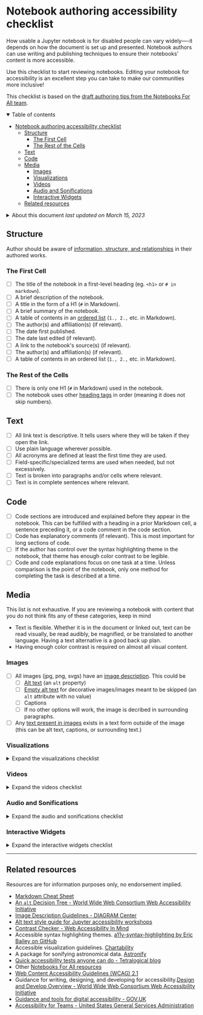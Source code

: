 # Notebook authoring accessibility checklist

How usable a Jupyter notebook is for disabled people can vary widely—-it depends on how the document is set up and presented. Notebook authors can use writing and publishing techniques to ensure their notebooks' content is more accessible.

Use this checklist to start reviewing notebooks. Editing your notebook for accessibility is an excellent step you can take to make our communities more inclusive!

This checklist is based on the [draft authoring tips from the Notebooks For All team](accessibility-tips-for-jupyter-notebooks.md).

<details open>
<summary>Table of contents</summary>
<nav>

- [Notebook authoring accessibility checklist](#notebook-authoring-accessibility-checklist)
  - [Structure](#structure)
    - [The First Cell](#the-first-cell)
    - [The Rest of the Cells](#the-rest-of-the-cells)
  - [Text](#text)
  - [Code](#code)
  - [Media](#media)
    - [Images](#images)
    - [Visualizations](#visualizations)
    - [Videos](#videos)
    - [Audio and Sonifications](#audio-and-sonifications)
    - [Interactive Widgets](#interactive-widgets)
  - [Related resources](#related-resources)

</nav>
</details>

<details markdown>
<summary>About this document <i>last updated on <time datetime="2023-03-15">March 15, 2023</time>
</i></summary>

Authors:
* Isabela Presedo-Floyd <a rel="author" href="https://github.com/isabela-pf">@isabela-pf</a>
* Jenn Kotler <a rel="author" href="https://github.com/jenneh">@jenneh</a>
* Patrick Smyth <a rel="author" href="https://github.com/smythp">@smythp</a>
* Tony Fast <a rel="author" href="https://github.com/tonyfast">@tonyfast</a>
* Erik Tollerud <a rel="author" href="https://github.com/eteq">@eteq</a>


Originally published on <time datetime="2023-02-28">February 28, 2023</time>

</details>

## Structure

Author should be aware of [information, structure, and relationships][1.3.1] in their authored works. 

### The First Cell

- [ ] The title of the notebook in a first-level heading (eg. `<h1>` or `# in markdown`).
- [ ] A brief description of the notebook.
- [ ] A title in the form of a H1 (`#` in Markdown).
- [ ] A brief summary of the notebook.
- [ ] A table of contents in an [ordered list](https://www.markdownguide.org/basic-syntax/#ordered-lists) (`1., 2.,` etc. in Markdown).
- [ ] The author(s) and affiliation(s) (if relevant).
- [ ] The date first published.
- [ ] The date last edited (if relevant).
- [ ] A link to the notebook's source(s) (if relevant).
- [ ] The author(s) and affiliation(s) (if relevant).
- [ ] A table of contents in an ordered list (`1., 2.,` etc. in Markdown).<!-- i'd love to discuss this one further. i don't think authors should do this, their documentation or ide tools should. it is easy to screw this up manually.-->

### The Rest of the Cells

- [ ] There is only one H1 (`#` in Markdown) used in the notebook.
- [ ] The notebook uses other [heading tags](https://www.markdownguide.org/basic-syntax/#headings) in order (meaning it does not skip numbers).

## Text

- [ ] All link text is descriptive. It tells users where they will be taken if they open the link.
- [ ] Use plain language wherever possible.
- [ ] All acronyms are defined at least the first time they are used. 
- [ ] Field-specific/specialized terms are used when needed, but not excessively.
- [ ] Text is broken into paragraphs and/or cells where relevant.
- [ ] Text is in complete sentences where relevant.

## Code

- [ ] Code sections are introduced and explained before they appear in the notebook. This can be fulfilled with a heading in a prior Markdown cell, a sentence preceding it, or a code comment in the code section.
- [ ] Code has explanatory comments (if relevant). This is most important for long sections of code.
- [ ] If the author has control over the syntax highlighting theme in the notebook, that theme has enough color contrast to be legible.
- [ ] Code and code explanations focus on one task at a time. Unless comparison is the point of the notebook, only one method for completing the task is described at a time.

## Media

This list is not exhaustive. If you are reviewing a notebook with content that you do not think fits any of these categories, keep in mind

- Text is flexible. Whether it is in the document or linked out, text can be read visually, be read audibly, be magnified, or be translated to another language. Having a text alternative is a good back up plan.
- Having enough color contrast is required on almost all visual content.


### Images

- [ ] All images (jpg, png, svgs) have an [image description](https://www.w3.org/WAI/tutorials/images/decision-tree/). This could be
    - [ ] [Alt text](https://developer.mozilla.org/en-US/docs/Web/API/HTMLImageElement/alt) (an `alt` property) 
    - [ ] [Empty alt text](https://developer.mozilla.org/en-US/docs/Web/API/HTMLImageElement/alt#decorative_images) for decorative images/images meant to be skipped (an `alt` attribute with no value)
    - [ ] Captions
    - [ ] If no other options will work, the image is decribed in surrounding paragraphs.

- [ ] Any [text present in images](https://www.w3.org/WAI/WCAG21/Understanding/images-of-text.html) exists in a text form outside of the image (this can be alt text, captions, or surrounding text.)

### Visualizations

<details>
<summary>Expand the visualizations checklist</summary>

- [ ] All visualizations have an image description. Review the previous section, Images, for more information on how to add it.
- [ ] [Visualization descriptions](http://diagramcenter.org/specific-guidelines-e.html) include
    - [ ] The type of visualization (like bar chart, scatter plot, etc.)
    - [ ] Title
    - [ ] Axis labels and range
    - [ ] Key or legend
    - [ ] An explanation of the visualization's significance to the notebook (like the trend, an outlier in the data, what the author learned from it, etc.)

- [ ] All visualizations have the following labels
    - [ ] Title
    - [ ] Labels on all axes
    - [ ] Key or legend (if relevant)

- [ ] All visualizations and their parts have [enough color contrast](https://www.w3.org/WAI/WCAG21/Understanding/contrast-minimum.html) ([color contrast checker](https://webaim.org/resources/contrastchecker/)) to be legible. Remember that transparent colors have lower contrast than their opaque versions.
- [ ] All visualizations [convey information with more visual cues than color coding](https://www.w3.org/WAI/WCAG21/Understanding/use-of-color.html). Use text labels, patterns, or icons alongside color to achieve this.
- [ ] All visualizations have an additional way for notebook readers to access the information. Linking to the original data, including a table of the data in the same notebook, or sonifying the plot are all options.

</details>

### Videos

<details>
<summary>Expand the videos checklist</summary>


- [ ] All videos have titles in the player or in the text before them.
- [ ] All videos have [captions/subtitles](https://www.w3.org/WAI/media/av/captions/). This can include visual information descriptions if relevant.
- [ ] All videos have [transcripts](https://www.w3.org/WAI/media/av/transcripts/). This can include visual information descriptions if relevant.
- [ ] All [video players](https://www.w3.org/WAI/media/av/player/) have buttons with labels. This can be a persistent label or appear when hovered.
- [ ] All video players have buttons with [enough color contrast](https://www.w3.org/WAI/WCAG21/Understanding/non-text-contrast.html).
- [ ] No videos have [flashing images at more than three frames per second](https://www.w3.org/WAI/WCAG21/Understanding/three-flashes-or-below-threshold.html).

</details>


### Audio and Sonifications

<details>
<summary>Expand the audio and sonifications checklist</summary>

- [ ] Sonifications include a key explaining the mapping of data to sound. A written description can be used to convey this information.
- [ ] Sonification outputs reference the method that generated the sonification. This can be done in a code cell or with a link to the file used to generate the sonification.
- [ ] Audio players include basic listening controls for starting, pausing, volume, and speed.
- [ ] All audio players have buttons with labels. This can be a persistent label or appear when hovered.
- [ ] All audio players have buttons with [enough color contrast](https://www.w3.org/WAI/WCAG21/Understanding/non-text-contrast.html).

</details>


### Interactive Widgets 

<details>
<summary>Expand the interactive widgets checklist</summary>


The accessibility of interactive widgets varies greatly depending how they are included in the notebook. Review beyond this checklist may be needed.

- [ ] All interactive widgets with visual controls have labels. This can be a persistent label or appear when hovered.
- [ ]  All interactive widgets with visual controls have [enough color contrast](https://www.w3.org/WAI/WCAG21/Understanding/non-text-contrast.html).
- [ ] All interactive widgets have a summary of what they are and what they do in the surrounding text.
- [ ] If an interactive widget's contents are needed to understand the rest of the notebook, the widget either needs to be tested further or have that content fully represented not as a widget elsewhere in the notebook.

</details>

---

## Related resources

Resources are for information purposes only, no endorsement implied.

[1.3.1]: https://www.w3.org/WAI/WCAG20/quickref/20160105/#content-structure-separation-programmatic

- [Markdown Cheat Sheet](https://www.markdownguide.org/cheat-sheet)
- [An `alt` Decision Tree - World Wide Web Consortium Web Accessibility Initiative](https://www.w3.org/WAI/tutorials/images/decision-tree/)
- [Image Description Guidelines - DIAGRAM Center](http://diagramcenter.org/table-of-contents-2.html)
- [Alt text style guide for Jupyter accessibility workshops](https://github.com/Quansight-Labs/jupyter-accessibility-workshops/blob/fd1d7f96ca40943eda050a339ba64bcf16dd638a/docs/alt-text-guide.md)
- [Contrast Checker - Web Accessibility In Mind](https://webaim.org/resources/contrastchecker/)
- Accessible syntax highlighting themes. [a11y-syntax-highlighting by Eric Bailey on GitHub](https://github.com/ericwbailey/a11y-syntax-highlighting)
- Accessible visualization guidelines. [Chartability](https://chartability.fizz.studio/)
- A package for sonifying astronomical data. [Astronify](https://astronify.readthedocs.io/en/latest/)
- [Quick accessibility tests anyone can do - Tetralogical blog](https://tetralogical.com/blog/2022/01/18/quick-accessibility-tests-anyone-can-do/)
- Other [Notebooks For All resources](https://iota-school.github.io/notebooks-for-all/)
- [Web Content Accessibility Guidelines (WCAG) 2.1](https://www.w3.org/TR/WCAG21/)
- Guidance for writing, designing, and developing for accessibility.[Design and Develop Overview - World Wide Web Consortium Web Accessibility Initiative](https://www.w3.org/WAI/design-develop/)
- [Guidance and tools for digital accessibility - GOV.UK](https://www.gov.uk/guidance/guidance-and-tools-for-digital-accessibility)
- [Accessibility for Teams - United States General Services Administration](https://accessibility.digital.gov/)
